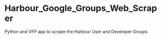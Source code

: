 # Harbour_Google_Groups_Web_Scraper
Python and VFP app to scrape the Harbour User and Developer Groups
